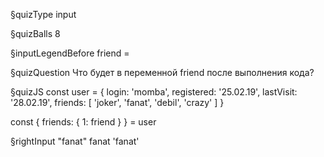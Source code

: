 §quizType
input

§quizBalls
8

§inputLegendBefore
friend =


§quizQuestion
Что будет в переменной friend после выполнения кода?



§quizJS
const user = {
  login: 'momba',
  registered: '25.02.19',
  lastVisit: '28.02.19',
  friends: [
    'joker',
    'fanat',
    'debil',
    'crazy'
  ]
}


const { friends: { 1: friend } } = user




§rightInput
"fanat"
fanat
'fanat'
